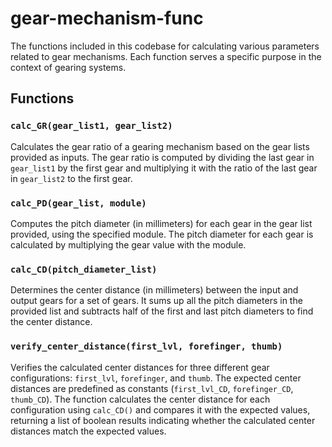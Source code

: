 # gear-mechanism-func

The functions included in this codebase for calculating various parameters related to gear mechanisms. Each function serves a specific purpose in the context of gearing systems.

## Functions

### `calc_GR(gear_list1, gear_list2)`
Calculates the gear ratio of a gearing mechanism based on the gear lists provided as inputs. The gear ratio is computed by dividing the last gear in `gear_list1` by the first gear and multiplying it with the ratio of the last gear in `gear_list2` to the first gear.

### `calc_PD(gear_list, module)`
Computes the pitch diameter (in millimeters) for each gear in the gear list provided, using the specified module. The pitch diameter for each gear is calculated by multiplying the gear value with the module.

### `calc_CD(pitch_diameter_list)`
Determines the center distance (in millimeters) between the input and output gears for a set of gears. It sums up all the pitch diameters in the provided list and subtracts half of the first and last pitch diameters to find the center distance.

### `verify_center_distance(first_lvl, forefinger, thumb)`
Verifies the calculated center distances for three different gear configurations: `first_lvl`, `forefinger`, and `thumb`. The expected center distances are predefined as constants (`first_lvl_CD`, `forefinger_CD`, `thumb_CD`). The function calculates the center distance for each configuration using `calc_CD()` and compares it with the expected values, returning a list of boolean results indicating whether the calculated center distances match the expected values.
